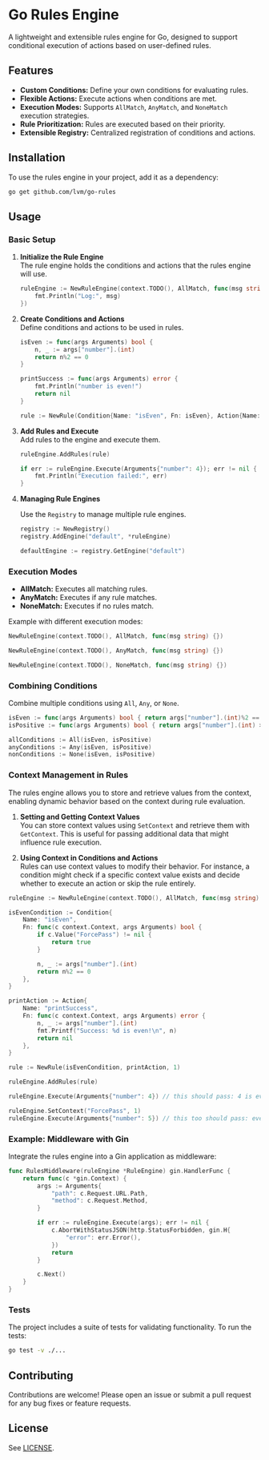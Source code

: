 # Go Rules Engine

A lightweight and extensible rules engine for Go, designed to support conditional execution of actions based on user-defined rules.

## Features

- **Custom Conditions:** Define your own conditions for evaluating rules.
- **Flexible Actions:** Execute actions when conditions are met.
- **Execution Modes:** Supports `AllMatch`, `AnyMatch`, and `NoneMatch` execution strategies.
- **Rule Prioritization:** Rules are executed based on their priority.
- **Extensible Registry:** Centralized registration of conditions and actions.

## Installation

To use the rules engine in your project, add it as a dependency:

```bash
go get github.com/lvm/go-rules
```

## Usage

### Basic Setup

1. **Initialize the Rule Engine**  
   The rule engine holds the conditions and actions that the rules engine will use.

   ```go
   ruleEngine := NewRuleEngine(context.TODO(), AllMatch, func(msg string) {
       fmt.Println("Log:", msg)
   })
   ```

2. **Create Conditions and Actions**  
   Define conditions and actions to be used in rules.

   ```go
   isEven := func(args Arguments) bool {
       n, _ := args["number"].(int)
       return n%2 == 0
   }

   printSuccess := func(args Arguments) error {
       fmt.Println("number is even!")
       return nil
   }

   rule := NewRule(Condition{Name: "isEven", Fn: isEven}, Action{Name: "printSuccess", Fn: printSuccess}, 1)
   ```

3. **Add Rules and Execute**  
   Add rules to the engine and execute them.

   ```go
   ruleEngine.AddRules(rule)

   if err := ruleEngine.Execute(Arguments{"number": 4}); err != nil {
       fmt.Println("Execution failed:", err)
   }
   ```

4. **Managing Rule Engines**

    Use the `Registry` to manage multiple rule engines.

    ```go
    registry := NewRegistry()
    registry.AddEngine("default", *ruleEngine)

    defaultEngine := registry.GetEngine("default")
    ```


### Execution Modes

- **AllMatch:** Executes all matching rules.
- **AnyMatch:** Executes if any rule matches.
- **NoneMatch:** Executes if no rules match.

Example with different execution modes:

```go
NewRuleEngine(context.TODO(), AllMatch, func(msg string) {})

NewRuleEngine(context.TODO(), AnyMatch, func(msg string) {})

NewRuleEngine(context.TODO(), NoneMatch, func(msg string) {})
```

### Combining Conditions

Combine multiple conditions using `All`, `Any`, or `None`.

```go
isEven := func(args Arguments) bool { return args["number"].(int)%2 == 0 }
isPositive := func(args Arguments) bool { return args["number"].(int) > 0 }

allConditions := All(isEven, isPositive)
anyConditions := Any(isEven, isPositive)
nonConditions := None(isEven, isPositive)
```


### Context Management in Rules

The rules engine allows you to store and retrieve values from the context, enabling dynamic behavior based on the context during rule evaluation.

1. **Setting and Getting Context Values**  
   You can store context values using `SetContext` and retrieve them with `GetContext`. This is useful for passing additional data that might influence rule execution.

2. **Using Context in Conditions and Actions**  
   Rules can use context values to modify their behavior. For instance, a condition might check if a specific context value exists and decide whether to execute an action or skip the rule entirely.


```go
ruleEngine := NewRuleEngine(context.TODO(), AllMatch, func(msg string) {})

isEvenCondition := Condition{
    Name: "isEven",
    Fn: func(c context.Context, args Arguments) bool {
        if c.Value("ForcePass") != nil {
            return true
        }

        n, _ := args["number"].(int)
        return n%2 == 0
    },
}

printAction := Action{
    Name: "printSuccess",
    Fn: func(c context.Context, args Arguments) error {
        n, _ := args["number"].(int)
        fmt.Printf("Success: %d is even!\n", n)
        return nil
    },
}

rule := NewRule(isEvenCondition, printAction, 1)

ruleEngine.AddRules(rule)

ruleEngine.Execute(Arguments{"number": 4}) // this should pass: 4 is even.

ruleEngine.SetContext("ForcePass", 1)
ruleEngine.Execute(Arguments{"number": 5}) // this too should pass: even though 5 is odd, ForcePass is not nil
```


### Example: Middleware with Gin

Integrate the rules engine into a Gin application as middleware:

```go
func RulesMiddleware(ruleEngine *RuleEngine) gin.HandlerFunc {
    return func(c *gin.Context) {
        args := Arguments{
            "path": c.Request.URL.Path,
            "method": c.Request.Method,
        }

        if err := ruleEngine.Execute(args); err != nil {
            c.AbortWithStatusJSON(http.StatusForbidden, gin.H{
                "error": err.Error(),
            })
            return
        }

        c.Next()
    }
}
```

### Tests

The project includes a suite of tests for validating functionality. To run the tests:

```bash
go test -v ./...
```

## Contributing

Contributions are welcome! Please open an issue or submit a pull request for any bug fixes or feature requests.

## License

See [LICENSE](LICENSE).